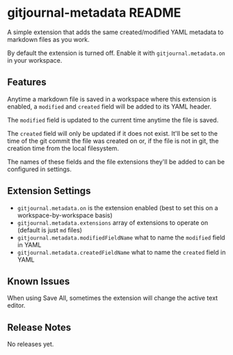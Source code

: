 # gitjournal-metadata README

A simple extension that adds the same created/modified YAML metadata to markdown files as you work.

By default the extension is turned off. Enable it with `gitjournal.metadata.on` in your workspace.

## Features

Anytime a markdown file is saved in a workspace where this extension is enabled, a `modified` and `created` field will be added to its YAML header.

The `modified` field is updated to the current time anytime the file is saved.

The `created` field will only be updated if it does not exist. It'll be set to the time of the git commit the file was created on or, if the file is not in git, the creation time from the local filesystem.

The names of these fields and the file extensions they'll be added to can be configured in settings.

## Extension Settings

* `gitjournal.metadata.on` is the extension enabled (best to set this on a workspace-by-workspace basis)
* `gitjournal.metadata.extensions` array of extensions to operate on (default is just `md` files)
* `gitjournal.metadata.modifiedFieldName` what to name the `modified` field in YAML
* `gitjournal.metadata.createdFieldName` what to name the `created` field in YAML

## Known Issues

When using Save All, sometimes the extension will change the active text editor.

## Release Notes

No releases yet.